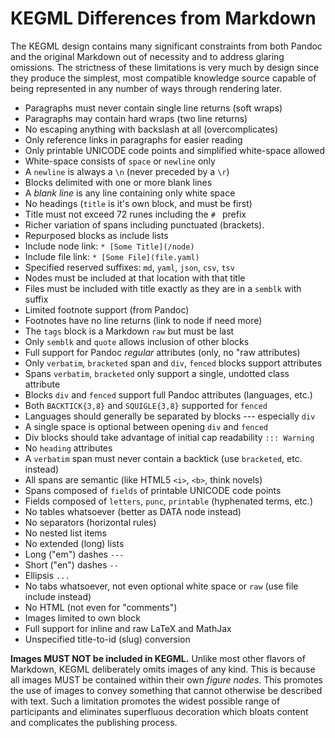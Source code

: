 # KEGML Differences from Markdown

The KEGML design contains many significant constraints from both Pandoc and the original Markdown out of necessity and to address glaring omissions. The strictness of these limitations is very much by design since they produce the simplest, most compatible knowledge source capable of being represented in any number of ways through rendering later.

* Paragraphs must never contain single line returns (soft wraps)
* Paragraphs may contain hard wraps (two line returns)
* No escaping anything with backslash at all (overcomplicates)
* Only reference links in paragraphs for easier reading
* Only printable UNICODE code points and simplified white-space allowed
* White-space consists of `space` or `newline` only
* A `newline` is always a `\n` (never preceded by a `\r`)
* Blocks delimited with one or more blank lines
* A *blank line* is any line containing only white space
* No headings (`title` is it's own block, and must be first)
* Title must not exceed 72 runes including the `# ` prefix
* Richer variation of spans including punctuated (brackets).
* Repurposed blocks as include lists
* Include node link: `* [Some Title](/node)`
* Include file link: `* [Some File](file.yaml)`
* Specified reserved suffixes: `md`, `yaml`, `json`, `csv`, `tsv`
* Nodes must be included at that location with that title
* Files must be included with title exactly as they are in a `semblk` with suffix
* Limited footnote support (from Pandoc)
* Footnotes have no line returns (link to node if need more)
* The `tags` block is a Markdown `raw` but must be last
* Only `semblk` and `quote` allows inclusion of other blocks
* Full support for Pandoc *regular* attributes (only, no "raw attributes)
* Only `verbatim`, `bracketed` span and `div`, `fenced` blocks support attributes
* Spans `verbatim`, `bracketed` only support a single, undotted class attribute
* Blocks `div` and `fenced` support full Pandoc attributes (languages, etc.)
* Both `BACKTICK{3,8}` and `SQUIGLE{3,8}` supported for `fenced`
* Languages should generally be separated by blocks --- especially `div`
* A single space is optional between opening `div` and `fenced`
* Div blocks should take advantage of initial cap readability `::: Warning`
* No `heading` attributes
* A `verbatim` span must never contain a backtick (use `bracketed`, etc. instead)
* All spans are semantic (like HTML5 `<i>`, `<b>`, think novels)
* Spans composed of `fields` of printable UNICODE code points
* Fields composed of `letters`, `punc`, `printable` (hyphenated terms, etc.)
* No tables whatsoever (better as DATA node instead)
* No separators (horizontal rules)
* No nested list items
* No extended (long) lists
* Long ("em") dashes `---`
* Short ("en") dashes `--`
* Ellipsis `...`
* No tabs whatsoever, not even optional white space or `raw` (use file
  include instead)
* No HTML (not even for "comments")
* Images limited to own block
* Full support for inline and raw LaTeX and MathJax
* Unspecified title-to-id (slug) conversion

**Images MUST NOT be included in KEGML.** Unlike most other flavors of Markdown, KEGML deliberately omits images of any kind. This is because all images MUST be contained within their own *figure nodes*. This promotes the use of images to convey something that cannot otherwise be described with text. Such a limitation promotes the widest possible range of participants and eliminates superfluous decoration which bloats content and complicates the publishing process.

